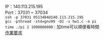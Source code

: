 IP：140.113.215.195  
Port：37031 ~ 37034  
`ssh -p 37031 0513404@140.113.215.195`  
`gcc -pthread -std=gnu99 -O2 -s hw1.c -o pi`  
`time ./pi 2 1000000000` : 加time可以順便看時間  
[作業要求](https://people.cs.nctu.edu.tw/~ypyou/courses/PP-f19/assignments/HW1.pdf)

